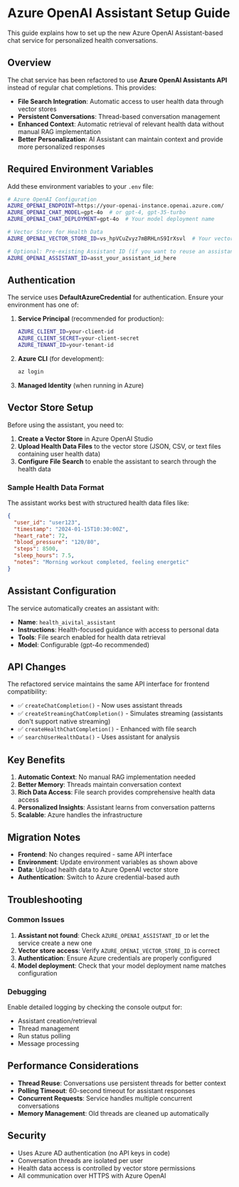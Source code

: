 # Azure OpenAI Assistant Setup Guide

This guide explains how to set up the new Azure OpenAI Assistant-based chat service for personalized health conversations.

## Overview

The chat service has been refactored to use **Azure OpenAI Assistants API** instead of regular chat completions. This provides:

- **File Search Integration**: Automatic access to user health data through vector stores
- **Persistent Conversations**: Thread-based conversation management
- **Enhanced Context**: Automatic retrieval of relevant health data without manual RAG implementation
- **Better Personalization**: AI Assistant can maintain context and provide more personalized responses

## Required Environment Variables

Add these environment variables to your `.env` file:

```bash
# Azure OpenAI Configuration
AZURE_OPENAI_ENDPOINT=https://your-openai-instance.openai.azure.com/
AZURE_OPENAI_CHAT_MODEL=gpt-4o  # or gpt-4, gpt-35-turbo
AZURE_OPENAI_CHAT_DEPLOYMENT=gpt-4o  # Your model deployment name

# Vector Store for Health Data
AZURE_OPENAI_VECTOR_STORE_ID=vs_hpVCuZvyz7mBRHLnS9IrXsvl  # Your vector store ID

# Optional: Pre-existing Assistant ID (if you want to reuse an assistant)
AZURE_OPENAI_ASSISTANT_ID=asst_your_assistant_id_here
```

## Authentication

The service uses **DefaultAzureCredential** for authentication. Ensure your environment has one of:

1. **Service Principal** (recommended for production):
   ```bash
   AZURE_CLIENT_ID=your-client-id
   AZURE_CLIENT_SECRET=your-client-secret
   AZURE_TENANT_ID=your-tenant-id
   ```

2. **Azure CLI** (for development):
   ```bash
   az login
   ```

3. **Managed Identity** (when running in Azure)

## Vector Store Setup

Before using the assistant, you need to:

1. **Create a Vector Store** in Azure OpenAI Studio
2. **Upload Health Data Files** to the vector store (JSON, CSV, or text files containing user health data)
3. **Configure File Search** to enable the assistant to search through the health data

### Sample Health Data Format

The assistant works best with structured health data files like:

```json
{
  "user_id": "user123",
  "timestamp": "2024-01-15T10:30:00Z",
  "heart_rate": 72,
  "blood_pressure": "120/80",
  "steps": 8500,
  "sleep_hours": 7.5,
  "notes": "Morning workout completed, feeling energetic"
}
```

## Assistant Configuration

The service automatically creates an assistant with:

- **Name**: `health_aivital_assistant`
- **Instructions**: Health-focused guidance with access to personal data
- **Tools**: File search enabled for health data retrieval
- **Model**: Configurable (gpt-4o recommended)

## API Changes

The refactored service maintains the same API interface for frontend compatibility:

- ✅ `createChatCompletion()` - Now uses assistant threads
- ✅ `createStreamingChatCompletion()` - Simulates streaming (assistants don't support native streaming)
- ✅ `createHealthChatCompletion()` - Enhanced with file search
- ✅ `searchUserHealthData()` - Uses assistant for analysis

## Key Benefits

1. **Automatic Context**: No manual RAG implementation needed
2. **Better Memory**: Threads maintain conversation context
3. **Rich Data Access**: File search provides comprehensive health data access
4. **Personalized Insights**: Assistant learns from conversation patterns
5. **Scalable**: Azure handles the infrastructure

## Migration Notes

- **Frontend**: No changes required - same API interface
- **Environment**: Update environment variables as shown above
- **Data**: Upload health data to Azure OpenAI vector store
- **Authentication**: Switch to Azure credential-based auth

## Troubleshooting

### Common Issues

1. **Assistant not found**: Check `AZURE_OPENAI_ASSISTANT_ID` or let the service create a new one
2. **Vector store access**: Verify `AZURE_OPENAI_VECTOR_STORE_ID` is correct
3. **Authentication**: Ensure Azure credentials are properly configured
4. **Model deployment**: Check that your model deployment name matches configuration

### Debugging

Enable detailed logging by checking the console output for:
- Assistant creation/retrieval
- Thread management
- Run status polling
- Message processing

## Performance Considerations

- **Thread Reuse**: Conversations use persistent threads for better context
- **Polling Timeout**: 60-second timeout for assistant responses
- **Concurrent Requests**: Service handles multiple concurrent conversations
- **Memory Management**: Old threads are cleaned up automatically

## Security

- Uses Azure AD authentication (no API keys in code)
- Conversation threads are isolated per user
- Health data access is controlled by vector store permissions
- All communication over HTTPS with Azure OpenAI 